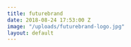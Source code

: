 ```yaml
---
title: futurebrand
date: 2018-08-24 17:53:00 Z
image: "/uploads/futurebrand-logo.jpg"
layout: default
---
```


